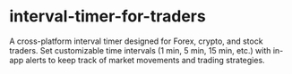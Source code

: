 # interval-timer-for-traders
A cross-platform interval timer designed for Forex, crypto, and stock traders. Set customizable time intervals (1 min, 5 min, 15 min, etc.) with in-app alerts to keep track of market movements and trading strategies.
